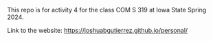 This repo is for activity 4 for the class COM S 319 at Iowa State Spring 2024.

Link to the website:
https://joshuabgutierrez.github.io/personal/